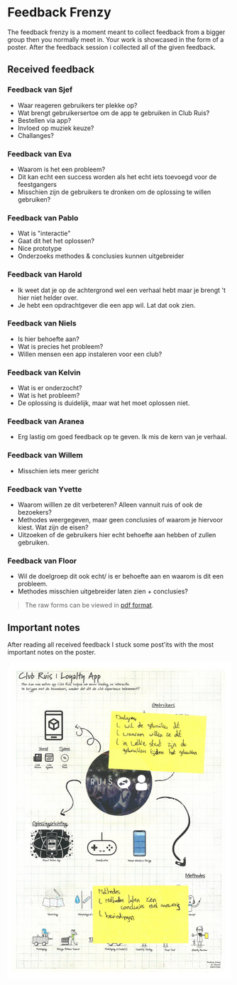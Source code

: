 # Feedback Frenzy

The feedback frenzy is a moment meant to collect feedback from a bigger group then you normally meet in. Your work is showcased in the form of a poster. After the feedback session i collected all of the given feedback.

## Received feedback

### Feedback van Sjef

* Waar reageren gebruikers ter plekke op?
* Wat brengt gebruikersertoe om de app te gebruiken in Club Ruis?
* Bestellen via app?
* Invloed op muziek keuze?
* Challanges?

### Feedback van Eva

* Waarom is het een probleem?
* Dit kan echt een success worden als het echt iets toevoegd voor de feestgangers
* Misschien zijn de gebruikers te dronken om de oplossing te willen gebruiken?

### Feedback van Pablo

* Wat is "interactie"
* Gaat dit het het oplossen?
* Nice prototype
* Onderzoeks methodes & conclusies kunnen uitgebreider

### Feedback van Harold

* Ik weet dat je op de achtergrond wel een verhaal hebt maar je brengt 't hier niet helder over.
* Je hebt een opdrachtgever die een app wil. Lat dat ook zien.

### Feedback van Niels

* Is hier behoefte aan?
* Wat is precies het probleem?
* Willen mensen een app instaleren voor een club?

### Feedback van Kelvin

* Wat is er onderzocht?
* Wat is het probleem?
* De oplossing is duidelijk, maar wat het moet oplossen niet.

### Feedback van Aranea

* Erg lastig om goed feedback op te geven. Ik mis de kern van je verhaal.

### Feedback van Willem

* Misschien iets meer gericht

### Feedback van Yvette

* Waarom willlen ze dit verbeteren? Alleen vannuit ruis of ook de bezoekers?
* Methodes weergegeven, maar geen conclusies of waarom je hiervoor kiest. Wat zijn de eisen?
* Uitzoeken of de gebruikers hier echt behoefte aan hebben of zullen gebruiken.

### Feedback van Floor

* Wil de doelgroep dit ook echt/ is er behoefte aan en waarom is dit een probleem.
* Methodes misschien uitgebreider laten zien + conclusies?

> The raw forms can be viewed in [pdf format](https://iancstewart.gitbooks.io/graduation-project-productbiografie/content/assets/downloads/feedback-frenzy-forms.pdf).

## Important notes

After reading all received feedback I stuck some post'its with the most important notes on the poster.

![Poster](../.gitbook/assets/feedback-frenzy-postits.jpg)

